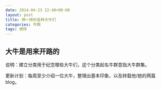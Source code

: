 ```yaml
---
date: 2014-04-23 22:40+00:00
layout: post
title: 神一样的各种大牛们
categories: 牛群
tags: 榜样
---
```

大牛是用来开路的
---------------

说明：建立分类用于纪念哪些大牛们，这个分类起名牛群意指大牛群集。

更新计划：每周至少介绍一位大牛，整理出基本印象，以及转载他/她的两篇blog。